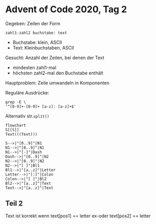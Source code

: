 # Advent of Code 2020, Tag 2

Gegeben: Zeilen der Form

~~~
zahl1-zahl2 buchstabe: text
~~~

- Buchstabe: klein, ASCII
- Text: Kleinbuchstaben, ASCII

Gesucht: Anzahl der Zeilen, bei denen der Text
- mindesten zahl1-mal
- höchsten zahl2-mal
den Buchstabe enthält

Hauptproblem: Zeile umwandeln in Komponenten

Reguläre Ausdrücke:
~~~
grep -E \
'^[0-9]+-[0-9]+ [a-z]: [a-z]+$'
~~~

Alternativ str.`split()`

~~~mermaid
flowchart
S[[S]]
Text(((Text)))

S-->|"[0..9]"|N1
N1-->|"[0..9]"|N1
N1-->|"[-]"|Dash
Dash-->|"[0..9]"|N2
N2-->|"[0..9]"|N2
N2-->|"[ ]"|Bl1
Bl1-->|"[a..z]"|Letter
Letter-->|"[:]"|Colon
Colon-->|"[ ]"|Bl2
Bl2-->|"[a..z]"|Text
Text-->|"[a..z]"|Text
~~~

## Teil 2

Text ist korrekt wenn text[pos1] == letter ex-oder text[pos2] == letter